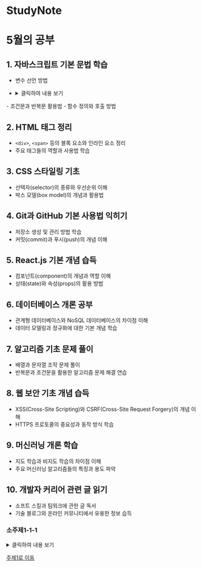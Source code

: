 # StudyNote


# 5월의 공부

## 1. 자바스크립트 기본 문법 학습
- 변수 선언 방법
- <details>
  <summary>클릭하여 내용 보기</summary>

  여기에 숨ㅁㄴㅇㅇㅇㅇㅇㅇㅇㅇㅇㅇㅇㅇㅇㅇㅇㅇㅇㅇ

</details>
- 조건문과 반복문 활용법
- 함수 정의와 호출 방법

## 2. HTML 태그 정리
- `<div>`, `<span>` 등의 블록 요소와 인라인 요소 정리
- 주요 태그들의 역할과 사용법 학습

## 3. CSS 스타일링 기초
- 선택자(selector)의 종류와 우선순위 이해
- 박스 모델(box model)의 개념과 활용법

## 4. Git과 GitHub 기본 사용법 익히기
- 저장소 생성 및 관리 방법 학습
- 커밋(commit)과 푸시(push)의 개념 이해

## 5. React.js 기본 개념 습득
- 컴포넌트(component)의 개념과 역할 이해
- 상태(state)와 속성(props)의 활용 방법

## 6. 데이터베이스 개론 공부
- 관계형 데이터베이스와 NoSQL 데이터베이스의 차이점 이해
- 데이터 모델링과 정규화에 대한 기본 개념 학습

## 7. 알고리즘 기초 문제 풀이
- 배열과 문자열 조작 문제 풀이
- 반복문과 조건문을 활용한 알고리즘 문제 해결 연습

## 8. 웹 보안 기초 개념 습득
- XSS(Cross-Site Scripting)와 CSRF(Cross-Site Request Forgery)의 개념 이해
- HTTPS 프로토콜의 중요성과 동작 방식 학습

## 9. 머신러닝 개론 학습
- 지도 학습과 비지도 학습의 차이점 이해
- 주요 머신러닝 알고리즘들의 특징과 용도 파악

## 10. 개발자 커리어 관련 글 읽기
- 소프트 스킬과 팀워크에 관한 글 독서
- 기술 블로그와 온라인 커뮤니티에서 유용한 정보 습득


### 소주제1-1-1

<details>
  <summary>클릭하여 내용 보기</summary>

  여기에 숨ㅁㄴㅇㅇㅇㅇㅇㅇㅇㅇㅇㅇㅇㅇㅇㅇㅇㅇㅇㅇ

</details>



[주제1로 이동](#주제1)
